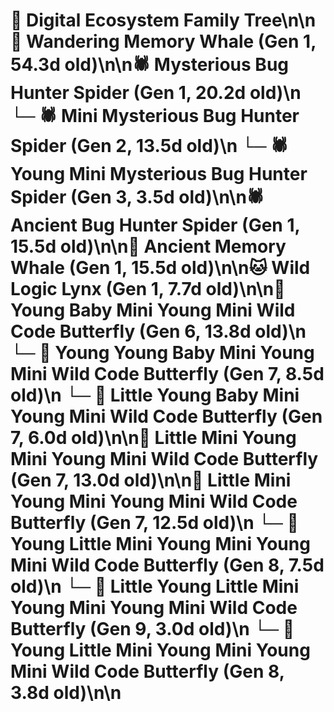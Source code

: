 # 🌳 Digital Ecosystem Family Tree\n\n🐋 Wandering Memory Whale (Gen 1, 54.3d old)\n\n🕷️ Mysterious Bug Hunter Spider (Gen 1, 20.2d old)\n  └─ 🕷️ Mini Mysterious Bug Hunter Spider (Gen 2, 13.5d old)\n    └─ 🕷️ Young Mini Mysterious Bug Hunter Spider (Gen 3, 3.5d old)\n\n🕷️ Ancient Bug Hunter Spider (Gen 1, 15.5d old)\n\n🐋 Ancient Memory Whale (Gen 1, 15.5d old)\n\n🐱 Wild Logic Lynx (Gen 1, 7.7d old)\n\n🦋 Young Baby Mini Young Mini Wild Code Butterfly (Gen 6, 13.8d old)\n  └─ 🦋 Young Young Baby Mini Young Mini Wild Code Butterfly (Gen 7, 8.5d old)\n  └─ 🦋 Little Young Baby Mini Young Mini Wild Code Butterfly (Gen 7, 6.0d old)\n\n🦋 Little Mini Young Mini Young Mini Wild Code Butterfly (Gen 7, 13.0d old)\n\n🦋 Little Mini Young Mini Young Mini Wild Code Butterfly (Gen 7, 12.5d old)\n  └─ 🦋 Young Little Mini Young Mini Young Mini Wild Code Butterfly (Gen 8, 7.5d old)\n    └─ 🦋 Little Young Little Mini Young Mini Young Mini Wild Code Butterfly (Gen 9, 3.0d old)\n  └─ 🦋 Young Little Mini Young Mini Young Mini Wild Code Butterfly (Gen 8, 3.8d old)\n\n